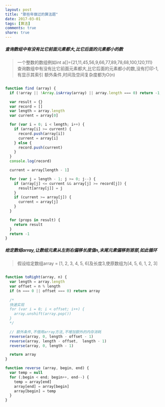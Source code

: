 ```yaml
---
layout: post
title: "那些年做过的算法题"
date: 2017-03-01
tags: [算法]
comments: true
share: true
---
```


##### 查询数组中有没有比它前面元素都大,比它后面的元素都小的数

> 一个整数的数组例如int a[]={21,11,45,56,9,66,77,89,78,68,100,120,111}  
> 查询数组中有没有比它前面元素都大,比它后面的元素都小的数,没有打印-1,有显示其索引
> 额外条件,时间及空间复杂度都为O(n)

```js

function find (array) {
  if (!array || !Array.isArray(array) || array.length === 0) return -1;

  var result = {}
  var record = []
  var length = array.length
  var current = array[0]  

  for (var i = 0; i < length; i++) {
    if (array[i] >= current) {
      record.push(array[i])
      current = array[i]
    } else {
      record.push(current)
    }
  }
  console.log(record)

  current = array[length - 1]

  for (var j = length - 1; j >= 0; j--) {
    if (array[j] <= current && array[j] >= record[j]) {
      result[array[j]] = j
    }
    if (current >= array[j]) {
      current = array[j]
    }
  }

  for (props in result) {
    return result
  }
  return -1
}

```

##### 给定数组array,让数组元素从左到右偏移长度值n,末尾元素偏移到首部,如此循环

> 假设给定数组array = [1, 2, 3, 4, 5, 6]及长度3,使原数组为[4, 5, 6, 1, 2, 3]

```js

function toRight(array, n) {
  var length = array.length
  var offset = n % length
  if (n === 0 || offset === 0) return array
  
  /*
  快速实现
  for (var i = 0; i < offset; i++) {
    array.unshift(array.pop())
  }
  */

  // 额外条件,不借用array方法,不增加额外的内存消耗
  reverse(array, 0, length - offset - 1)
  reverse(array, length - offset,  length - 1)
  reverse(array, 0, length - 1)

  return array
}

function reverse (array, begin, end) {
  var temp = null
  for (;begin < end; begin++, end--) {
    temp = array[end]
    array[end] = array[begin]
    array[begin] = temp
  }
}

```

